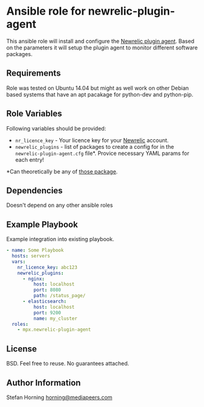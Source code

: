 # Ansible role for newrelic-plugin-agent
This ansible role will install and configure the [Newrelic plugin agent](https://github.com/MeetMe/newrelic-plugin-agent). Based on the parameters it will setup the plugin agent to monitor
different software packages.

## Requirements
Role was tested on Ubuntu 14.04 but might as well work on other Debian based systems that have an apt pacakage for python-dev and python-pip.

## Role Variables
Following variables should be provided:
- `nr_licence_key` - Your licence key for your [Newrelic](http://newrelic.com/) account.
- `newrelic_plugins` - list of packages to create a config for in the `newrelic-plugin-agent.cfg` file*. Provice necessary YAML params for each entry!

*Can theoretically be any of [those package](https://github.com/MeetMe/newrelic-plugin-agent/blob/master/README.rst#newrelic-plugin-agent).

## Dependencies
Doesn't depend on any other ansible roles

## Example Playbook
Example integration into existing playbook.
```yaml
- name: Some Playbook
  hosts: servers
  vars:
    nr_licence_key: abc123
    newrelic_plugins:
      - nginx:
          host: localhost
          port: 8080
          path: /status_page/
      - elasticsearch:
          host: localhost
          port: 9200
          name: my_cluster
  roles:
    - mpx.newrelic-plugin-agent
```

## License
BSD. Feel free to reuse. No guarantees attached.

## Author Information
Stefan Horning <horning@mediapeers.com>
